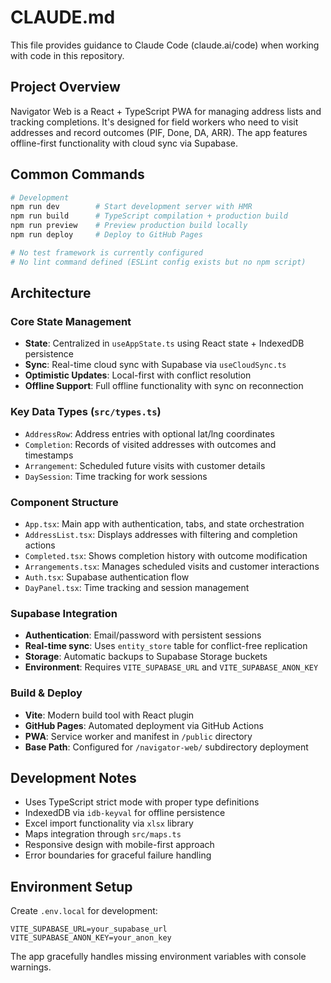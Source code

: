 # CLAUDE.md

This file provides guidance to Claude Code (claude.ai/code) when working with code in this repository.

## Project Overview

Navigator Web is a React + TypeScript PWA for managing address lists and tracking completions. It's designed for field workers who need to visit addresses and record outcomes (PIF, Done, DA, ARR). The app features offline-first functionality with cloud sync via Supabase.

## Common Commands

```bash
# Development
npm run dev        # Start development server with HMR
npm run build      # TypeScript compilation + production build
npm run preview    # Preview production build locally
npm run deploy     # Deploy to GitHub Pages

# No test framework is currently configured
# No lint command defined (ESLint config exists but no npm script)
```

## Architecture

### Core State Management
- **State**: Centralized in `useAppState.ts` using React state + IndexedDB persistence
- **Sync**: Real-time cloud sync with Supabase via `useCloudSync.ts`
- **Optimistic Updates**: Local-first with conflict resolution
- **Offline Support**: Full offline functionality with sync on reconnection

### Key Data Types (`src/types.ts`)
- `AddressRow`: Address entries with optional lat/lng coordinates
- `Completion`: Records of visited addresses with outcomes and timestamps
- `Arrangement`: Scheduled future visits with customer details
- `DaySession`: Time tracking for work sessions

### Component Structure
- `App.tsx`: Main app with authentication, tabs, and state orchestration
- `AddressList.tsx`: Displays addresses with filtering and completion actions
- `Completed.tsx`: Shows completion history with outcome modification
- `Arrangements.tsx`: Manages scheduled visits and customer interactions
- `Auth.tsx`: Supabase authentication flow
- `DayPanel.tsx`: Time tracking and session management

### Supabase Integration
- **Authentication**: Email/password with persistent sessions
- **Real-time sync**: Uses `entity_store` table for conflict-free replication
- **Storage**: Automatic backups to Supabase Storage buckets
- **Environment**: Requires `VITE_SUPABASE_URL` and `VITE_SUPABASE_ANON_KEY`

### Build & Deploy
- **Vite**: Modern build tool with React plugin
- **GitHub Pages**: Automated deployment via GitHub Actions
- **PWA**: Service worker and manifest in `/public` directory
- **Base Path**: Configured for `/navigator-web/` subdirectory deployment

## Development Notes

- Uses TypeScript strict mode with proper type definitions
- IndexedDB via `idb-keyval` for offline persistence  
- Excel import functionality via `xlsx` library
- Maps integration through `src/maps.ts`
- Responsive design with mobile-first approach
- Error boundaries for graceful failure handling

## Environment Setup

Create `.env.local` for development:
```
VITE_SUPABASE_URL=your_supabase_url
VITE_SUPABASE_ANON_KEY=your_anon_key
```

The app gracefully handles missing environment variables with console warnings.